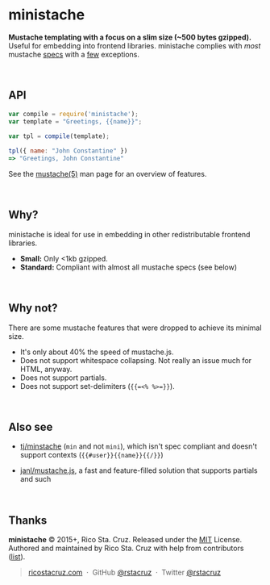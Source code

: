 # ministache

**Mustache templating with a focus on a slim size (~500 bytes gzipped).**
Useful for embedding into frontend libraries. ministache complies with *most*
mustache [specs] with a [few](#whynot) exceptions.

<br>

## API

```js
var compile = require('ministache');
var template = "Greetings, {{name}}";

var tpl = compile(template);
  
tpl({ name: "John Constantine" })
=> "Greetings, John Constantine"
```

See the [mustache(5)](http://mustache.github.io/mustache.5.html) man page for
an overview of features.

<br>

## Why?

ministache is ideal for use in embedding in other redistributable frontend
libraries.

* __Small:__ Only <1kb gzipped.
* __Standard:__ Compliant with almost all mustache specs (see below)

<br>

## Why not?

There are some mustache features that were dropped to achieve its minimal size.

* It's only about 40% the speed of mustache.js.
* Does not support whitespace collapsing. Not really an issue much for HTML, anyway.
* Does not support partials.
* Does not support set-delimiters (`{{=<% %>=}}`).

<br>

## Also see

* [tj/minstache](https://github.com/visionmedia/minstache) (`min` and not `mini`), which isn't spec compliant and doesn't support contexts (`{{#user}}{{name}}{{/}}`)

* [janl/mustache.js](https://github.com/janl/mustache.js), a fast and feature-filled solution that supports partials and such

[specs]: https://github.com/mustache/spec

<br>

## Thanks

**ministache** © 2015+, Rico Sta. Cruz. Released under the [MIT] License.<br>
Authored and maintained by Rico Sta. Cruz with help from contributors ([list][contributors]).

> [ricostacruz.com](http://ricostacruz.com) &nbsp;&middot;&nbsp;
> GitHub [@rstacruz](https://github.com/rstacruz) &nbsp;&middot;&nbsp;
> Twitter [@rstacruz](https://twitter.com/rstacruz)

[MIT]: http://mit-license.org/
[contributors]: http://github.com/rstacruz/ministache/contributors
